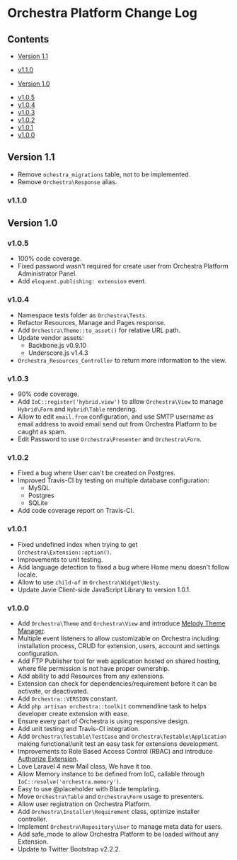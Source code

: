 # Orchestra Platform Change Log

## Contents

* [Version 1.1](#v1.1)
 - [v1.1.0](#v1.1.0)
* [Version 1.0](#v1.0)
 - [v1.0.5](#v1.0.5)
 - [v1.0.4](#v1.0.4)
 - [v1.0.3](#v1.0.3)
 - [v1.0.2](#v1.0.2)
 - [v1.0.1](#v1.0.1)
 - [v1.0.0](#v1.0.0)

<a name="v1.1"></a>
## Version 1.1

- Remove `ochestra_migrations` table, not to be implemented.
- Remove `Orchestra\Response` alias.

<a name="v1.1.0"></a>
### v1.1.0

<a name="v1.0"></a>
## Version 1.0

<a name="v1.0.5"></a>
### v1.0.5

- 100% code coverage.
- Fixed password wasn't required for create user from Orchestra Platform Administrator Panel.
- Add `eloquent.publishing: extension` event.

<a name="v1.0.4"></a>
### v1.0.4

- Namespace tests folder as `Orchestra\Tests`.
- Refactor Resources, Manage and Pages response.
- Add `Orchestra\Theme::to_asset()` for relative URL path.
- Update vendor assets:
  - Backbone.js v0.9.10
  - Underscore.js v1.4.3
- `Orchestra_Resources_Controller` to return more information to the view.

<a name="v1.0.3"></a>
### v1.0.3

- 90% code coverage.
- Add `IoC::register('hybrid.view')` to allow `Orchestra\View` to manage `Hybrid\Form` and `Hybrid\Table` rendering.
- Allow to edit `email.from` configuration, and use SMTP username as email address to avoid email send out from Orchestra Platform to be caught as spam.
- Edit Password to use `Orchestra\Presenter` and `Orchestra\Form`.

<a name="v1.0.2"></a>
### v1.0.2

- Fixed a bug where User can't be created on Postgres.
- Improved Travis-CI by testing on multiple database configuration:
	- MySQL
	- Postgres
	- SQLite
- Add code coverage report on Travis-CI.

<a name="v1.0.1"></a>
### v1.0.1

- Fixed undefined index when trying to get `Orchestra\Extension::option()`.
- Improvements to unit testing.
- Add language detection to fixed a bug where Home menu doesn't follow locale.
- Allow to use `child-of` in `Orchestra\Widget\Nesty`.
- Update Javie Client-side JavaScript Library to version 1.0.1.

<a name="v1.0.0"></a>
### v1.0.0

- Add `Orchestra\Theme` and `Orchestra\View` and introduce [Melody Theme Manager](http://bundles.laravel.com/bundle/melody).
- Multiple event listeners to allow customizable on Orchestra including: installation process, CRUD for extension, users, account and settings configuration.
- Add FTP Publisher tool for web application hosted on shared hosting, where file permission is not have proper ownership.
- Add ability to add Resources from any extensions.
- Extension can check for dependencies/requirement before it can be activate, or deactivated.
- Add `Orchestra::VERSION` constant.
- Add `php artisan orchestra::toolkit` commandline task to helps developer create extension with ease.
- Ensure every part of Orchestra is using responsive design.
- Add unit testing and Travis-CI integration.
- Add `Orchestra\Testable\TestCase` and `Orchestra\Testable\Application` making functional/unit test an easy task for extensions development.
- Improvements to Role Based Access Control (RBAC) and introduce [Authorize Extension](http://bundles.laravel.com/bundle/authorize).
- Love Laravel 4 new Mail class, We have it too.
- Allow Memory instance to be defined from IoC, callable through `IoC::resolve('orchestra.memory')`.
- Easy to use @placeholder with Blade templating.
- Move `Orchestra\Table` and `Orchestra\Form` usage to presenters.
- Allow user registration on Orchestra Platform.
- Add `Orchestra\Installer\Requirement` class, optimize installer controller.
- Implement `Orchestra\Repository\User` to manage meta data for users.
- Add safe_mode to allow Orchestra Platform to be loaded without any Extension.
- Update to Twitter Bootstrap v2.2.2.